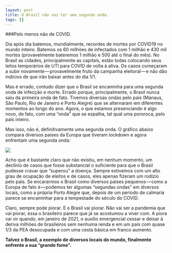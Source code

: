 ```yaml
---
layout: post
title: O Brasil não vai ter uma segunda onda.
tags: []
---
```


###Pelo menos não de COVID.


Dia após dia batemos, mundialmente, recordes de mortes por COVID19 no mundo inteiro. Batemos os 60 milhões de infectados com 1 milhão e 430 mil mortes (provavelmente bateremos 1 milhão e 500 até o final do mês). No Brasil as cidades, principalmente as capitais, estão todas colocando seus leitos temporários de UTI para COVID de volta à ativa. Os casos começaram a subir novamente — provavelmente fruto da campanha eleitoral — e não dão indícios de que irão baixar antes do dia 1/1.

Mas é errado, contudo dizer que o Brasil se encaminha para uma segunda onda de infecção e morte. Errado porque, principalmente, o Brasil nunca saiu da primeira onda de fato. Tivemos diversas ondas pelo país (Manaus, São Paulo, Rio de Janeiro e Porto Alegre) que se alternaram em diferentes momentos ao longo do ano. Agora, o que estamos presenciando é algo novo, de fato, com uma “onda” que se espalha, tal qual uma pororoca, pelo país inteiro.

Mas isso, não é, definitivamente uma segunda onda. O gráfico abaixo compara diversos países da Europa que tiveram lockdown e agora enfrentam uma segunda onda:

![](https://cdn-images-1.medium.com/max/1000/0*ZGh_cYzNO7MAxdsF)

Acho que é bastante claro que não existiu, em nenhum momento, um declínio de casos que fosse substancial o suficiente para que o Brasil pudesse cravar que “superou” a doença. Sempre estivemos com um alto grau de ocupação de eleitos e de casos, eles apenas fizeram um rodízio pelo país. Se encararmos o Brasil como diversos países pequenos — como a Europa de fato é — podemos ter algumas “segundas ondas” em diversos locais, como a própria Porto Alegre que, depois de um período de calmaria parece se encaminhar para a tempestade do século do COVID.

Claro, sempre pode piorar. E o Brasil vai piorar. Não vai ser a pandemia que vai piorar, essa o brasileiro parece que já se acostumou a viver com. A piora vai vir quando, em janeiro de 2021, o auxílio emergencial cessar e deixar à deriva milhões de brasileiros sem nenhuma renda e em um país com quase 1/3 da PEA desocupada e com uma cesta básica em franco aumento. 

**Talvez o Brasil, a exemplo de diversos locais do mundo, finalmente enfrente a sua “grande fome”.**
